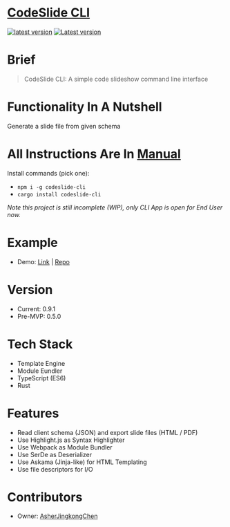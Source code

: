 # [CodeSlide CLI](https://github.com/AsherJingkongChen/codeslide-cli)

[![latest version](https://img.shields.io/npm/v/codeslide-cli.svg)](https://www.npmjs.com/package/codeslide-cli)
[![Latest version](https://img.shields.io/crates/v/codeslide-cli.svg)](https://crates.io/crates/codeslide-cli)

# Brief
> CodeSlide CLI: A simple code slideshow command line interface

# Functionality In A Nutshell
Generate a slide file from given schema

# All Instructions Are In [Manual](https://github.com/AsherJingkongChen/codeslide-cli/blob/main/doc/MANUAL.md)

Install commands (pick one):
- `npm i -g codeslide-cli`
- `cargo install codeslide-cli`

*Note this project is still incomplete (WIP), only CLI App is open for End User now.*

# Example
- Demo: [Link](https://asherjingkongchen.github.io/codeslide-cli-demo)
      | [Repo](https://github.com/AsherJingkongChen/codeslide-cli-demo)

# Version
- Current: 0.9.1
- Pre-MVP: 0.5.0

# Tech Stack
- Template Engine
- Module Eundler
- TypeScript (ES6)
- Rust

# Features
- Read client schema (JSON) and export slide files (HTML / PDF)
- Use Highlight.js as Syntax Highlighter
- Use Webpack as Module Bundler
- Use SerDe as Deserializer
- Use Askama (Jinja-like) for HTML Templating
- Use file descriptors for I/O

# Contributors
- Owner: [AsherJingkongChen](https://github.com/AsherJingkongChen)
